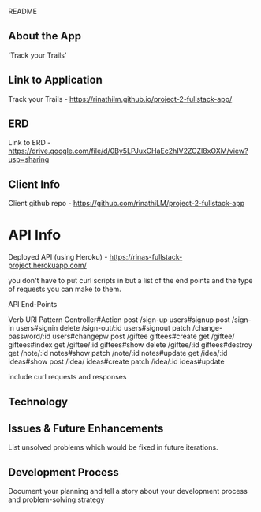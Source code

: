 README

## About the App

'Track your Trails'

## Link to Application

Track your Trails - https://rinathilm.github.io/project-2-fullstack-app/

## ERD

<!-- <imbed image in here> -->
Link to ERD - https://drive.google.com/file/d/0By5LPJuxCHaEc2hIV2ZCZl8xOXM/view?usp=sharing

## Client Info

Client github repo - https://github.com/rinathiLM/project-2-fullstack-app

# API Info

Deployed API (using Heroku) - https://rinas-fullstack-project.herokuapp.com/

you don't have to put curl scripts in but a list of the end points and the type of requests you can make to them.

API End-Points

Verb	URI Pattern	Controller#Action
post	/sign-up	users#signup
post	/sign-in	users#signin
delete	/sign-out/:id	users#signout
patch	/change-password/:id	users#changepw
post	/giftee	giftees#create
get	/giftee/	giftees#index
get	/giftee/:id	giftees#show
delete	/giftee/:id	giftees#destroy
get	/note/:id	notes#show
patch	/note/:id	notes#update
get	/idea/:id	ideas#show
post	/idea/	ideas#create
patch	/idea/:id	ideas#update

include curl requests and responses

## Technology

## Issues & Future Enhancements
 List unsolved problems which would be fixed in future iterations.

## Development Process
Document your planning and tell a story about your development process and problem-solving strategy
